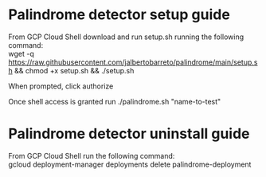 # Palindrome detector setup guide
From GCP Cloud Shell download and run setup.sh running the following command:<br>
wget -q https://raw.githubusercontent.com/jalbertobarreto/palindrome/main/setup.sh && chmod +x setup.sh && ./setup.sh

When prompted, click authorize

Once shell access is granted run ./palindrome.sh "name-to-test"

# Palindrome detector uninstall guide
From GCP Cloud Shell run the following command:<br>
gcloud deployment-manager deployments delete palindrome-deployment
